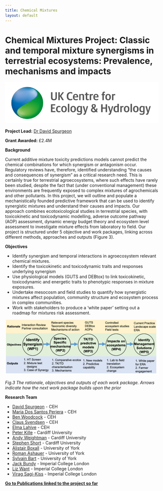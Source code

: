 ```yaml
---
title: Chemical Mixtures
layout: default
---
```


# Chemical Mixtures Project: Classic and temporal mixture synergisms in terrestrial ecosystems: Prevalence, mechanisms and impacts

![](/assets/img//ceh-logo.png)

**Project Lead:** [Dr David Spurgeon](https://www.ceh.ac.uk/staff/david-spurgeon)

**Grant Awarded:** £2.4M

**Background** 

Current additive mixture toxicity predictions models cannot predict the chemical combinations for which synergism or antagonism occur. Regulatory reviews have, therefore, identified understanding “the causes and consequences of synergism” as a critical research need. This is certainly true for terrestrial agroecosystems, where such effects have rarely been studied, despite the fact that (under conventional management) these environments are frequently exposed to complex mixtures of agrochemicals and other pollutants. In this project, we will outline and populate a mechanistically founded predictive framework that can be used to identify synergistic mixtures and understand their causes and impacts. Our approach combines ecotoxicological studies in terrestrial species, with toxicokinetic and toxicodynamic modelling, adverse outcome pathway (AOP) assessment, dynamic energy budget theory and ecosystem level assessment to investigate mixture effects from laboratory to field. Our project is structured under 5 objective and work packages, linking across different methods, approaches and outputs (Figure 3). 

**Objectives**

+ Identify synergism and temporal interactions in agroecosystem relevant chemical mixtures.
+ Identify the toxicokinetic and toxicodynamic traits and responses underlying synergism
+ Use physiological models (GUTS and DEBtox) to link toxicokinetic, toxicodynamic and energetic traits to phenotypic responses in mixture exposures.
+ Undertake mesocosm and field studies to quantify how synergistic mixtures affect population, community structure and ecosystem process in complex communities. 
+ Work with stakeholders to produce a ‘white paper’ setting out a roadmap for mixtures risk assessment.

![](/assets/img/ChemMixFig1.png)

*Fig.3 The rationale, objectives and outputs of each work package. Arrows indicate how the next work package builds upon the prior*

**Research Team**

+ [David Spurgeon](https://www.ceh.ac.uk/staff/david-spurgeon) - CEH
+ [Maria Dos Santos Periera](https://www.ceh.ac.uk/staff/m-gl%C3%B3ria-dos-santos-pereira) - CEH
+ [Ben Woodcock](https://www.ceh.ac.uk/staff/ben-woodcock) - CEH
+ [Claus Svendsen](https://www.ceh.ac.uk/staff/claus-svendsen) - CEH
+ [Elma Lahive](https://www.ceh.ac.uk/staff/elma-lahive) - CEH
+ [Peter Kille](https://sites.cardiff.ac.uk/kille-morgan/the-team/profpkille) - Cardiff University
+ [Andy Weightman](https://www.cardiff.ac.uk/people/view/81310-weightman-andy) - Cardiff University
+ [Stephen Short](https://sites.cardiff.ac.uk/kille-morgan/the-team/dr-stephen-short) - Cardiff University
+ [Alistair Boxall](https://www.york.ac.uk/environment/our-staff/alistair-boxall) - University of York
+ [Roman Ashauer](https://pure.york.ac.uk/portal/en/researchers/roman-ashauer(35483266-89d9-48bd-88ff-30c1d8b933ed).html) - University of York
+ [Sylvain Bart](https://www.researchgate.net/profile/Sylvain_Bart) - University of York
+ [Jack Bundy](https://www.imperial.ac.uk/people/j.bundy) - Imperial College London
+ [Liz Want](https://www.imperial.ac.uk/people/e.want) - Imperial College London
+ [Virag Sagi-Kiss](https://www.researchgate.net/profile/Virag_Sagi-Kiss) - Imperial College London


[**Go to Publications linked to the project so far**](https://ercite.github.io/Publications.html)
